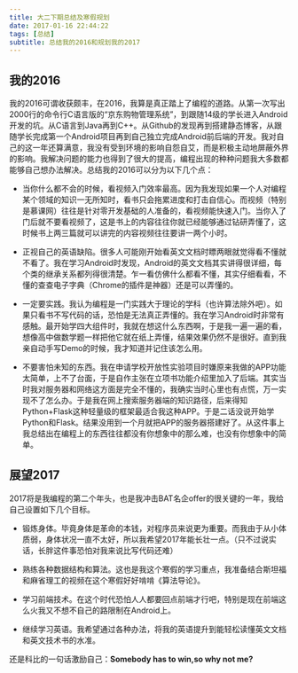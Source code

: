 ```yaml
---
title: 大二下期总结及寒假规划
date: 2017-01-16 22:44:22
tags: [总结]
subtitle: 总结我的2016和规划我的2017
---
```


## 我的2016

我的2016可谓收获颇丰，在2016，我算是真正踏上了编程的道路。从第一次写出2000行的命令行C语言版的“京东购物管理系统”，到跟随14级的学长进入Android开发的坑。从C语言到Java再到C++。从Github的发现再到搭建静态博客，从跟随学长完成第一个Android项目再到自己独立完成Android前后端的开发。我对自己的这一年还算满意，我没有受到环境的影响自怨自艾，而是积极主动地屏蔽外界的影响。我解决问题的能力也得到了很大的提高，编程出现的种种问题我大多数都能够自己想办法解决。总结我的2016可以分为以下几个点：

- 当你什么都不会的时候，看视频入门效率最高。因为我发现如果一个人对编程某个领域的知识一无所知时，看书只会拖累进度和打击自信心。而视频（特别是慕课网）往往是针对零开发基础的人准备的，看视频能快速入门。当你入了门后就不要看视频了，这是书上的内容往往你就已经能够通过钻研弄懂了，这时候书上两三篇就可以讲完的内容视频往往要讲一两个小时。



- 正视自己的英语缺陷。很多人可能刚开始看英文文档时瞟两眼就觉得看不懂就不看了。我在学习Android时发现，Android的英文文档其实讲得很详细，每个类的继承关系都列得很清楚。乍一看仿佛什么都看不懂，其实仔细看看，不懂的查查电子字典（Chrome的插件是神器）还是可以弄懂的。



- 一定要实践。我认为编程是一门实践大于理论的学科（也许算法除外吧）。如果只看书不写代码的话，恐怕是无法真正弄懂的。我在学习Android时非常有感触。最开始学四大组件时，我就在想这什么东西啊，于是我一遍一遍的看，想像高中做数学题一样把他它就在纸上弄懂，结果效果仍然不是很好。直到我亲自动手写Demo的时候，我才知道并记住该怎么用。



- 不要害怕未知的东西。我在申请学校开放性实验项目时嫌原来我做的APP功能太简单，上不了台面，于是自作主张在立项书功能介绍里加入了后端。其实当时我对服务器和网络这方面是完全不懂的，我确实当时心里也有点慌，万一实现不了怎么办。于是我在网上搜索服务器端的知识路径，后来得知Python+Flask这种轻量级的框架最适合我这种APP。于是二话没说开始学Python和Flask。结果没用到一个月就把APP的服务器搭建好了。从这件事上我总结出在编程上的东西往往都没有你想象中的那么难，也没有你想象中的简单。

## 展望2017

2017将是我编程的第二个年头，也是我冲击BAT名企offer的很关键的一年，我给自己设置如下几个目标。

- 锻炼身体。毕竟身体是革命的本钱，对程序员来说更为重要。而我由于从小体质弱，身体状况一直不太好，所以我希望2017年能长壮一点。（只不过说实话，长胖这件事恐怕对我来说比写代码还难）



- 熟练各种数据结构和算法。这也是我这个寒假的学习重点，我准备结合斯坦福和麻省理工的视频在这个寒假好好啃啃《算法导论》。



- 学习前端技术。在这个时代恐怕人人都要回点前端才行吧，特别是现在前端这么火我又不想不自己的路限制在Android上。



- 继续学习英语。我希望通过各种办法，将我的英语提升到能轻松读懂英文文档和英文技术书的水准。

还是科比的一句话激励自己：**Somebody has to win,so why not me?**